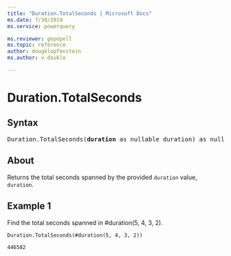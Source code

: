 ```yaml
---
title: "Duration.TotalSeconds | Microsoft Docs"
ms.date: 7/30/2019
ms.service: powerquery

ms.reviewer: gepopell
ms.topic: reference
author: dougklopfenstein
ms.author: v-douklo

---
```

# Duration.TotalSeconds

## Syntax

<pre>
Duration.TotalSeconds(<b>duration</b> as nullable duration) as nullable number
</pre>
  
## About  
Returns the total seconds spanned by the provided `duration` value, `duration`.

## Example 1
Find the total seconds spanned in #duration(5, 4, 3, 2).

```powerquery-m
Duration.TotalSeconds(#duration(5, 4, 3, 2))
```

`446582`
